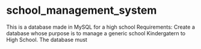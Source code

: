# school_management_system
This is a database made in MySQL for a high school
Requirements:
Create a database whose purpose is to manage a generic school Kindergatern to High School. The database must 
